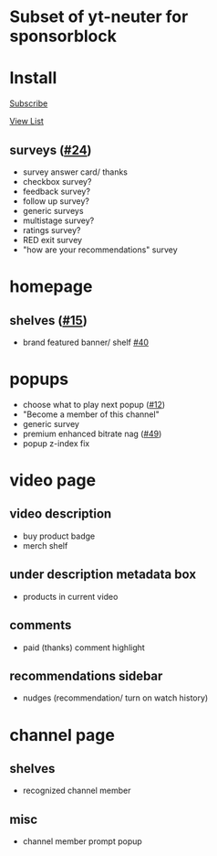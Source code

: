 # Subset of yt-neuter for sponsorblock
# Install

[Subscribe](https://subscribe.adblockplus.org/?location=https%3A%2F%2Fraw.githubusercontent.com%2Fmchangrh%2Fyt-neuter%2Fmaster%2Ffilters%2Fsponsorblock.txt&title=yt-neuter%20sponsorblock)

[View List](https://raw.githubusercontent.com/mchangrh/yt-neuter/master/filters/sponsorblock.txt)

## surveys ([#24](https://github.com/mchangrh/yt-neuter/issues/24))
* survey answer card/ thanks
* checkbox survey?
* feedback survey?
* follow up survey?
* generic surveys
* multistage survey?
* ratings survey? 
* RED exit survey
* "how are your recommendations" survey
# homepage
## shelves ([#15](https://github.com/mchangrh/yt-neuter/issues/15))
* brand featured banner/ shelf [#40](https://github.com/mchangrh/yt-neuter/issues/40)
# popups
* choose what to play next popup ([#12](https://github.com/mchangrh/yt-neuter/issues/12))
* "Become a member of this channel"
* generic survey
* premium enhanced bitrate nag ([#49](https://github.com/mchangrh/yt-neuter/issues/49))
* popup z-index fix
# video page
## video description
* buy product badge
* merch shelf
## under description metadata box
* products in current video
## comments
* paid (thanks) comment highlight
## recommendations sidebar
* nudges (recommendation/ turn on watch history)
# channel page
## shelves
* recognized channel member
## misc
* channel member prompt popup